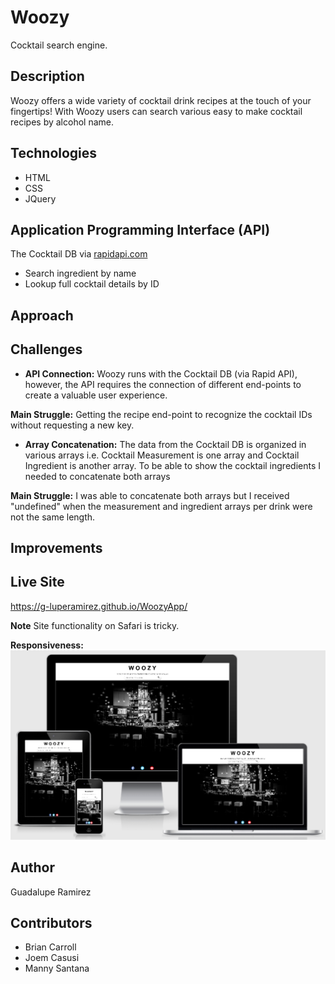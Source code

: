 # Woozy
Cocktail search engine.

## Description
Woozy offers a wide variety of cocktail drink recipes at the touch of your fingertips! With Woozy users can search various easy to make cocktail recipes by alcohol name.

## Technologies
* HTML
* CSS
* JQuery

## Application Programming Interface (API)
The Cocktail DB via [rapidapi.com](https://rapidapi.com/theapiguy/api/the-cocktail-db/endpoints)
* Search ingredient by name
* Lookup full cocktail details by ID

## Approach

## Challenges
* **API Connection:** Woozy runs with the Cocktail DB (via Rapid API), however, the API requires the connection of different end-points to create a valuable user experience.

**Main Struggle:** Getting the recipe end-point to recognize the cocktail IDs without requesting a new key. 

* **Array Concatenation:** 
The data from the Cocktail DB is organized in various arrays i.e. Cocktail Measurement is one array and Cocktail Ingredient is another array.  To be able to show the cocktail  ingredients I needed to concatenate both arrays 

**Main Struggle:** I was able to concatenate both arrays but I received "undefined" when the measurement and ingredient arrays per drink were not the same length.

## Improvements

## Live Site
https://g-luperamirez.github.io/WoozyApp/

**Note** Site functionality on Safari is tricky.

**Responsiveness:**  
![Responsivenes](images/responsive.png)
## Author
Guadalupe Ramirez

## Contributors
* Brian Carroll
* Joem Casusi
* Manny Santana

